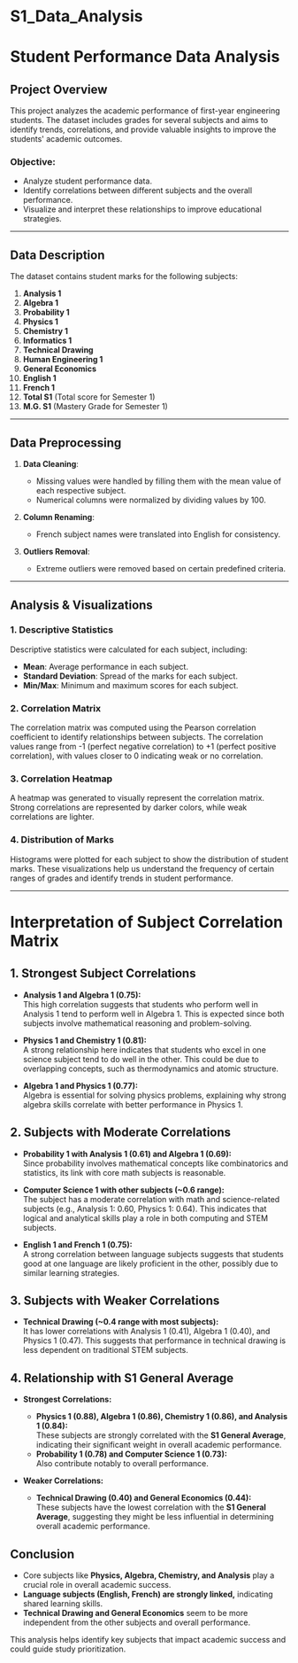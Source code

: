 # S1_Data_Analysis
# Student Performance Data Analysis

## Project Overview

This project analyzes the academic performance of first-year engineering students. The dataset includes grades for several subjects and aims to identify trends, correlations, and provide valuable insights to improve the students' academic outcomes.

### Objective:
- Analyze student performance data.
- Identify correlations between different subjects and the overall performance.
- Visualize and interpret these relationships to improve educational strategies.

---

## Data Description

The dataset contains student marks for the following subjects:

1. **Analysis 1**  
2. **Algebra 1**  
3. **Probability 1**  
4. **Physics 1**  
5. **Chemistry 1**  
6. **Informatics 1**  
7. **Technical Drawing**  
8. **Human Engineering 1**  
9. **General Economics**  
10. **English 1**  
11. **French 1**  
12. **Total S1** (Total score for Semester 1)  
13. **M.G. S1** (Mastery Grade for Semester 1)

---

## Data Preprocessing

1. **Data Cleaning**:
   - Missing values were handled by filling them with the mean value of each respective subject.
   - Numerical columns were normalized by dividing values by 100.
   
2. **Column Renaming**: 
   - French subject names were translated into English for consistency.
   
3. **Outliers Removal**: 
   - Extreme outliers were removed based on certain predefined criteria.

---

## Analysis & Visualizations

### 1. Descriptive Statistics
Descriptive statistics were calculated for each subject, including:
- **Mean**: Average performance in each subject.
- **Standard Deviation**: Spread of the marks for each subject.
- **Min/Max**: Minimum and maximum scores for each subject.

### 2. Correlation Matrix
The correlation matrix was computed using the Pearson correlation coefficient to identify relationships between subjects. The correlation values range from -1 (perfect negative correlation) to +1 (perfect positive correlation), with values closer to 0 indicating weak or no correlation.

### 3. Correlation Heatmap
A heatmap was generated to visually represent the correlation matrix. Strong correlations are represented by darker colors, while weak correlations are lighter.

### 4. Distribution of Marks  
Histograms were plotted for each subject to show the distribution of student marks. These visualizations help us understand the frequency of certain ranges of grades and identify trends in student performance.

---

# Interpretation of Subject Correlation Matrix

## 1. Strongest Subject Correlations
- **Analysis 1 and Algebra 1 (0.75):**  
  This high correlation suggests that students who perform well in Analysis 1 tend to perform well in Algebra 1. This is expected since both subjects involve mathematical reasoning and problem-solving.  

- **Physics 1 and Chemistry 1 (0.81):**  
  A strong relationship here indicates that students who excel in one science subject tend to do well in the other. This could be due to overlapping concepts, such as thermodynamics and atomic structure.  

- **Algebra 1 and Physics 1 (0.77):**  
  Algebra is essential for solving physics problems, explaining why strong algebra skills correlate with better performance in Physics 1.  

## 2. Subjects with Moderate Correlations
- **Probability 1 with Analysis 1 (0.61) and Algebra 1 (0.69):**  
  Since probability involves mathematical concepts like combinatorics and statistics, its link with core math subjects is reasonable.  

- **Computer Science 1 with other subjects (~0.6 range):**  
  The subject has a moderate correlation with math and science-related subjects (e.g., Analysis 1: 0.60, Physics 1: 0.64). This indicates that logical and analytical skills play a role in both computing and STEM subjects.  

- **English 1 and French 1 (0.75):**  
  A strong correlation between language subjects suggests that students good at one language are likely proficient in the other, possibly due to similar learning strategies.  

## 3. Subjects with Weaker Correlations
- **Technical Drawing (~0.4 range with most subjects):**  
  It has lower correlations with Analysis 1 (0.41), Algebra 1 (0.40), and Physics 1 (0.47). This suggests that performance in technical drawing is less dependent on traditional STEM subjects.  

## 4. Relationship with S1 General Average
- **Strongest Correlations:**  
  - **Physics 1 (0.88), Algebra 1 (0.86), Chemistry 1 (0.86), and Analysis 1 (0.84):**  
    These subjects are strongly correlated with the **S1 General Average**, indicating their significant weight in overall academic performance.  
  - **Probability 1 (0.78) and Computer Science 1 (0.73):**  
    Also contribute notably to overall performance.  

- **Weaker Correlations:**  
  - **Technical Drawing (0.40) and General Economics (0.44):**  
    These subjects have the lowest correlation with the **S1 General Average**, suggesting they might be less influential in determining overall academic performance.  

## Conclusion
- Core subjects like **Physics, Algebra, Chemistry, and Analysis** play a crucial role in overall academic success.  
- **Language subjects (English, French) are strongly linked,** indicating shared learning skills.  
- **Technical Drawing and General Economics** seem to be more independent from the other subjects and overall performance.  

This analysis helps identify key subjects that impact academic success and could guide study prioritization.

